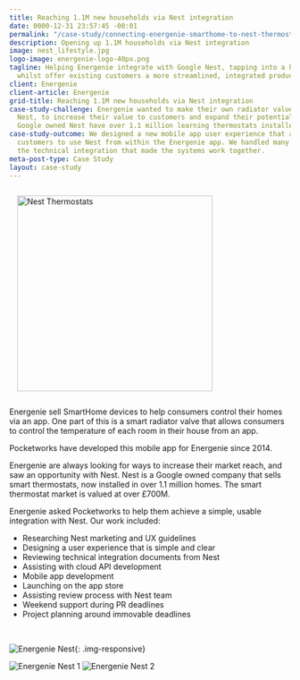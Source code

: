 ```yaml
---
title: Reaching 1.1M new households via Nest integration
date: 0000-12-31 23:57:45 -00:01
permalink: "/case-study/connecting-energenie-smarthome-to-nest-thermostats/"
description: Opening up 1.1M households via Nest integration
image: nest_lifestyle.jpg
logo-image: energenie-logo-40px.png
tagline: Helping Energenie integrate with Google Nest, tapping into a huge new customer-base
  whilst offer existing customers a more streamlined, integrated product experience
client: Energenie
client-article: Energenie
grid-title: Reaching 1.1M new households via Nest integration
case-study-challenge: Energenie wanted to make their own radiator values work with
  Nest, to increase their value to customers and expand their potential product sales.
  Google owned Nest have over 1.1 million learning thermostats installed in homes.
case-study-outcome: We designed a new mobile app user experience that allows Energenie
  customers to use Nest from within the Energenie app. We handled many aspects of
  the technical integration that made the systems work together.
meta-post-type: Case Study
layout: case-study
---
```


<img alt="Nest Thermostats" src="http://automation.tips/wp-content/uploads/2015/03/nest-learning-thermostat-660x400.jpg" class="float-right img-reponsive" style="width: 350px; padding: 1em;" />

Energenie sell SmartHome devices to help consumers control their homes via an app. One part of this is a smart radiator valve that allows consumers to control the temperature of each room in their house from an app.


Pocketworks have developed this mobile app for Energenie since 2014.

Energenie are always looking for ways to increase their market reach, and saw an opportunity with Nest. Nest is a Google owned company that sells smart thermostats, now installed in over 1.1 million homes. The smart thermostat market is valued at over £700M.




Energenie asked Pocketworks to help them achieve a simple, usable integration with Nest. Our work included:

* Researching Nest marketing and UX guidelines
* Designing a user experience that is simple and clear
* Reviewing technical integration documents from Nest
* Assisting with cloud API development
* Mobile app development
* Launching on the app store
* Assisting review process with Nest team
* Weekend support during PR deadlines
* Project planning around immovable deadlines

<br/>

![Energenie Nest](https://images1-focus-opensocial.googleusercontent.com/gadgets/proxy?container=focus&resize_w=801&url=https://pocketworks-website.s3.amazonaws.com/nest_ux.jpg){: .img-responsive}




<img alt="Energenie Nest 1" src="http://nest.energenie4u.co.uk/style/images/art/sidebar.png"/>
<img alt="Energenie Nest 2" src="http://nest.energenie4u.co.uk/style/images/slider/nest-arm2.png"/>
